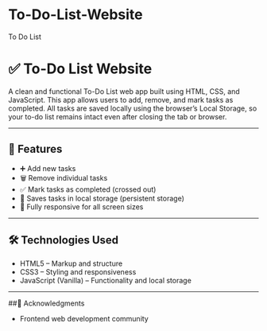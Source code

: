 # To-Do-List-Website
To Do List

# ✅ To-Do List Website

A clean and functional To-Do List web app built using HTML, CSS, and JavaScript. This app allows users to add, remove, and mark tasks as completed. All tasks are saved locally using the browser’s Local Storage, so your to-do list remains intact even after closing the tab or browser.

---

## 🌟 Features

- ➕ Add new tasks
- 🗑️ Remove individual tasks
- ✅ Mark tasks as completed (crossed out)
- 💾 Saves tasks in local storage (persistent storage)
- 📱 Fully responsive for all screen sizes

---

## 🛠️ Technologies Used

- HTML5 – Markup and structure
- CSS3 – Styling and responsiveness
- JavaScript (Vanilla) – Functionality and local storage

---
##🙌 Acknowledgments

- Frontend web development community
